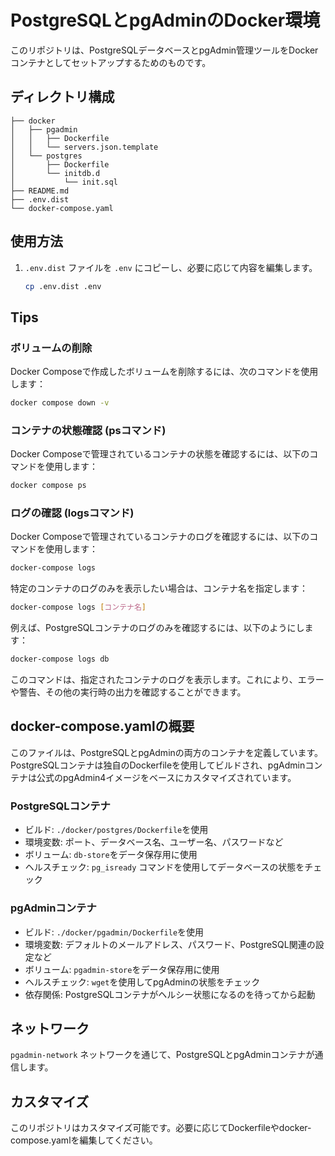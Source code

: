 # PostgreSQLとpgAdminのDocker環境

このリポジトリは、PostgreSQLデータベースとpgAdmin管理ツールをDockerコンテナとしてセットアップするためのものです。

## ディレクトリ構成

```
├── docker
│   ├── pgadmin
│   │   ├── Dockerfile
│   │   └── servers.json.template
│   └── postgres
│       ├── Dockerfile
│       └── initdb.d
│           └── init.sql
├── README.md
├── .env.dist
└── docker-compose.yaml
```

## 使用方法

1. `.env.dist` ファイルを `.env` にコピーし、必要に応じて内容を編集します。
   ```bash
   cp .env.dist .env
   ```

## Tips

### ボリュームの削除

Docker Composeで作成したボリュームを削除するには、次のコマンドを使用します：

```bash
docker compose down -v
```

### コンテナの状態確認 (psコマンド)

Docker Composeで管理されているコンテナの状態を確認するには、以下のコマンドを使用します：

```bash
docker compose ps
```

### ログの確認 (logsコマンド)
Docker Composeで管理されているコンテナのログを確認するには、以下のコマンドを使用します：

```bash
docker-compose logs
```

特定のコンテナのログのみを表示したい場合は、コンテナ名を指定します：

```bash
docker-compose logs [コンテナ名]
```

例えば、PostgreSQLコンテナのログのみを確認するには、以下のようにします：

```bash
docker-compose logs db
```

このコマンドは、指定されたコンテナのログを表示します。これにより、エラーや警告、その他の実行時の出力を確認することができます。

## docker-compose.yamlの概要

このファイルは、PostgreSQLとpgAdminの両方のコンテナを定義しています。PostgreSQLコンテナは独自のDockerfileを使用してビルドされ、pgAdminコンテナは公式のpgAdmin4イメージをベースにカスタマイズされています。

### PostgreSQLコンテナ

- ビルド: `./docker/postgres/Dockerfile`を使用
- 環境変数: ポート、データベース名、ユーザー名、パスワードなど
- ボリューム: `db-store`をデータ保存用に使用
- ヘルスチェック: `pg_isready` コマンドを使用してデータベースの状態をチェック

### pgAdminコンテナ

- ビルド: `./docker/pgadmin/Dockerfile`を使用
- 環境変数: デフォルトのメールアドレス、パスワード、PostgreSQL関連の設定など
- ボリューム: `pgadmin-store`をデータ保存用に使用
- ヘルスチェック: `wget`を使用してpgAdminの状態をチェック
- 依存関係: PostgreSQLコンテナがヘルシー状態になるのを待ってから起動

## ネットワーク

`pgadmin-network` ネットワークを通じて、PostgreSQLとpgAdminコンテナが通信します。

## カスタマイズ

このリポジトリはカスタマイズ可能です。必要に応じてDockerfileやdocker-compose.yamlを編集してください。
